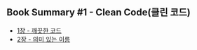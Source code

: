 ## Book Summary #1 - Clean Code(클린 코드)

- [1장 - 깨끗한 코드](https://github.com/GoToGuy91/book-summary-clean-code/blob/main/Chapter%2001.md)
- [2장 - 의미 있는 이름]()
